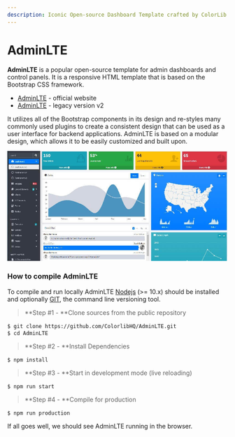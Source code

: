 ```yaml
---
description: Iconic Open-source Dashboard Template crafted by ColorLib
---
```


# AdminLTE

**AdminLTE** is a popular open-source template for admin dashboards and control panels. It is a responsive HTML template that is based on the Bootstrap CSS framework. 

* [AdminLTE](https://adminlte.io) - official website
* [AdminLTE](https://github.com/ColorlibHQ/AdminLTE/tree/v2) - legacy version v2

It utilizes all of the Bootstrap components in its design and re-styles many commonly used plugins to create a consistent design that can be used as a user interface for backend applications. AdminLTE is based on a modular design, which allows it to be easily customized and built upon.

![AdminLTE - Open-source Bootstrap Dashboard.](../../.gitbook/assets/adminlte-bootstrap-dashboard.jpg)



### How to compile AdminLTE 

To compile and run locally AdminLTE [Nodejs](https://nodejs.org/en/) (>= 10.x) should be installed and optionally [GIT](https://git-scm.com), the command line versioning tool.

> **Step #1 - **Clone sources from the public repository

```
$ git clone https://github.com/ColorlibHQ/AdminLTE.git
$ cd AdminLTE
```

> **Step #2 - **Install Dependencies

```
$ npm install 
```

> **Step #3 - **Start in development mode (live reloading)

```
$ npm run start
```

> **Step #4 - **Compile for production

```
$ npm run production 
```

If all goes well, we should see AdminLTE running in the browser. 
